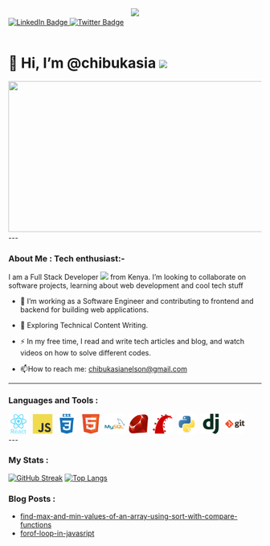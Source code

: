 
<div id="header" align="center">
  <img src="https://media.giphy.com/media/M9gbBd9nbDrOTu1Mqx/giphy.gif" width="100"/>
</div>
<div id="badges">
  <a href="https://www.linkedin.com/in/nelson-chibukasia/">
    <img src="https://img.shields.io/badge/LinkedIn-blue?style=for-the-badge&logo=linkedin&logoColor=white" alt="LinkedIn Badge"/>
  </a>
   <a href="https://twitter.com/chibukasiaNelly">
    <img src="https://img.shields.io/badge/Twitter-blue?style=for-the-badge&logo=twitter&logoColor=white" alt="Twitter Badge"/>
  </a>
  </div>
  <img src="https://komarev.com/ghpvc/?username=Chibukasia&style=flat-square&color=blue" alt=""/>
  <h1>
  👋 Hi, I’m @chibukasia
  <img src="https://media.giphy.com/media/hvRJCLFzcasrR4ia7z/giphy.gif" width="30px"/>
</h1>
<div align="center">
  <img src="https://media.giphy.com/media/dWesBcTLavkZuG35MI/giphy.gif" width="600" height="300"/>
</div>
---

### About Me : Tech enthusiast:-
I am a Full Stack Developer <img src="https://media.giphy.com/media/WUlplcMpOCEmTGBtBW/giphy.gif" width="30"> from Kenya.
I’m looking to collaborate on software projects, learning about web development and cool tech stuff
- :telescope: I’m working as a Software Engineer and contributing to frontend and backend for building web applications.

- :seedling: Exploring Technical Content Writing.

- :zap: In my free time, I read and write tech articles and blog, and watch videos on how to solve different codes.

- :mailbox:How to reach me: chibukasianelson@gmail.com

---

### Languages and Tools :
<div>
  <img src="https://github.com/devicons/devicon/blob/master/icons/react/react-original-wordmark.svg" title="React" alt="React" width="40" height="40"/>&nbsp;
  <img src="https://raw.githubusercontent.com/devicons/devicon/1119b9f84c0290e0f0b38982099a2bd027a48bf1/icons/javascript/javascript-original.svg" title="Material UI" alt="Material UI" width="40" height="40"/>&nbsp;
  <img src="https://github.com/devicons/devicon/blob/master/icons/css3/css3-plain-wordmark.svg"  title="CSS3" alt="CSS" width="40" height="40"/>&nbsp;
  <img src="https://github.com/devicons/devicon/blob/master/icons/html5/html5-original.svg" title="HTML5" alt="HTML" width="40" height="40"/>&nbsp;
  <img src="https://github.com/devicons/devicon/blob/master/icons/mysql/mysql-original-wordmark.svg" title="MySQL"  alt="MySQL" width="40" height="40"/>&nbsp;
  <img src="https://raw.githubusercontent.com/devicons/devicon/1119b9f84c0290e0f0b38982099a2bd027a48bf1/icons/ruby/ruby-original.svg" title="Ruby"  alt="Ruby" width="40" height="40"/>&nbsp;
   <img src="https://raw.githubusercontent.com/devicons/devicon/1119b9f84c0290e0f0b38982099a2bd027a48bf1/icons/rails/rails-plain.svg" title="Rails"  alt="Rails" width="40" height="40"/>&nbsp;
  <img src="https://raw.githubusercontent.com/devicons/devicon/1119b9f84c0290e0f0b38982099a2bd027a48bf1/icons/python/python-original.svg" title="Python" alt="python" width="40" height="40"/>&nbsp;
  <img src="https://raw.githubusercontent.com/devicons/devicon/1119b9f84c0290e0f0b38982099a2bd027a48bf1/icons/django/django-plain.svg" title="Django" alt="Django" width="40" height="40"/>&nbsp;
  <img src="https://github.com/devicons/devicon/blob/master/icons/git/git-original-wordmark.svg" title="Git" **alt="Git" width="40" height="40"/>
</div>
---

### My Stats :

[![GitHub Streak](http://github-readme-streak-stats.herokuapp.com?user=chibukasia&theme=dark&background=000000)](https://git.io/streak-stats)
[![Top Langs](https://github-readme-stats.vercel.app/api/top-langs/?username=chibukasia)](https://github.com/chibukasia/github-readme-stats)
### Blog Posts :
- [find-max-and-min-values-of-an-array-using-sort-with-compare-functions](https://dev.to/chibukasia/find-max-and-min-values-of-an-array-using-sort-with-compare-functions-2pdd)
- [forof-loop-in-javasript](https://dev.to/chibukasia/forof-loop-in-javasript-4j9h)
<!-- BLOG-POST-LIST:START -->
<!-- BLOG-POST-LIST:END -->
<!---
chibukasia/chibukasia is a ✨ special ✨ repository because its `README.md` (this file) appears on your GitHub profile.
You can click the Preview link to take a look at your changes.
--->
